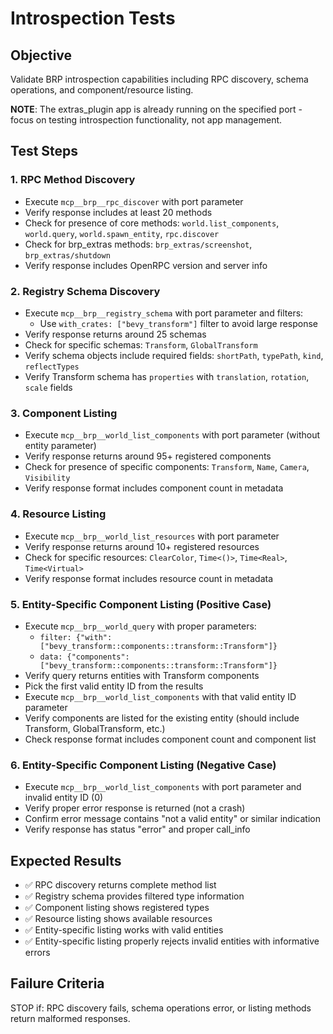 # Introspection Tests

## Objective
Validate BRP introspection capabilities including RPC discovery, schema operations, and component/resource listing.

**NOTE**: The extras_plugin app is already running on the specified port - focus on testing introspection functionality, not app management.

## Test Steps

### 1. RPC Method Discovery
- Execute `mcp__brp__rpc_discover` with port parameter
- Verify response includes at least 20 methods
- Check for presence of core methods: `world.list_components`, `world.query`, `world.spawn_entity`, `rpc.discover`
- Check for brp_extras methods: `brp_extras/screenshot`, `brp_extras/shutdown`
- Verify response includes OpenRPC version and server info

### 2. Registry Schema Discovery
- Execute `mcp__brp__registry_schema` with port parameter and filters:
  - Use `with_crates: ["bevy_transform"]` filter to avoid large response
- Verify response returns around 25 schemas
- Check for specific schemas: `Transform`, `GlobalTransform`
- Verify schema objects include required fields: `shortPath`, `typePath`, `kind`, `reflectTypes`
- Verify Transform schema has `properties` with `translation`, `rotation`, `scale` fields

### 3. Component Listing
- Execute `mcp__brp__world_list_components` with port parameter (without entity parameter)
- Verify response returns around 95+ registered components
- Check for presence of specific components: `Transform`, `Name`, `Camera`, `Visibility`
- Verify response format includes component count in metadata

### 4. Resource Listing
- Execute `mcp__brp__world_list_resources` with port parameter
- Verify response returns around 10+ registered resources
- Check for specific resources: `ClearColor`, `Time<()>`, `Time<Real>`, `Time<Virtual>`
- Verify response format includes resource count in metadata

### 5. Entity-Specific Component Listing (Positive Case)
- Execute `mcp__brp__world_query` with proper parameters:
  - `filter: {"with": ["bevy_transform::components::transform::Transform"]}`
  - `data: {"components": ["bevy_transform::components::transform::Transform"]}`
- Verify query returns entities with Transform components
- Pick the first valid entity ID from the results
- Execute `mcp__brp__world_list_components` with that valid entity ID parameter
- Verify components are listed for the existing entity (should include Transform, GlobalTransform, etc.)
- Check response format includes component count and component list

### 6. Entity-Specific Component Listing (Negative Case)
- Execute `mcp__brp__world_list_components` with port parameter and invalid entity ID (0)
- Verify proper error response is returned (not a crash)
- Confirm error message contains "not a valid entity" or similar indication
- Verify response has status "error" and proper call_info

## Expected Results
- ✅ RPC discovery returns complete method list
- ✅ Registry schema provides filtered type information
- ✅ Component listing shows registered types
- ✅ Resource listing shows available resources
- ✅ Entity-specific listing works with valid entities
- ✅ Entity-specific listing properly rejects invalid entities with informative errors

## Failure Criteria
STOP if: RPC discovery fails, schema operations error, or listing methods return malformed responses.
